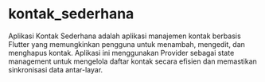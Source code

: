# kontak_sederhana
Aplikasi Kontak Sederhana adalah aplikasi manajemen kontak berbasis Flutter yang memungkinkan pengguna untuk menambah, mengedit, dan menghapus kontak. Aplikasi ini menggunakan Provider sebagai state management untuk mengelola daftar kontak secara efisien dan memastikan sinkronisasi data antar-layar.
